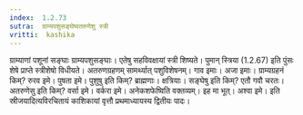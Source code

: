 ```yaml
---
index:  1.2.73
sutra:  ग्राम्यपशुसङ्घेष्वतरुणेशु स्त्री
vritti:  kashika 
---
```


ग्राम्याणां पशूनां सङ्घाः ग्राम्यपशुसङ्घाः। एतेषु सहविवक्षायां स्त्री शिष्यते। पुमान् स्त्रिया (1.2.67) इति पुंसः शेषे प्राप्ते स्त्रीशेषो विधीयते। अतरुणग्रहणम् सामर्थ्यात् पशुविशेषनम्। गाव इमाः। अजा इमाः। ग्राम्यग्रहनं किम्? रुरव इमे। पुषता इमे। पुशुषु इति किम्? ब्राह्मणाः। क्षत्रियाः। सङ्घेषु इति किम्? एतौ गवौ चरतः। अतरुणेसु इति किम्? वर्सा इमे। वर्करा इमे। अनेकशफेष्विति वक्तव्यम्। इह मा भूत्। अश्वा इमे। इति स्रीजयादित्यविरचितायं काशिकायां वृत्तौ प्रथमाध्यायस्य द्वितीयः पादः।

